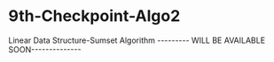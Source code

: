 # 9th-Checkpoint-Algo2
Linear Data Structure-Sumset Algorithm --------- WILL BE AVAILABLE SOON--------------
